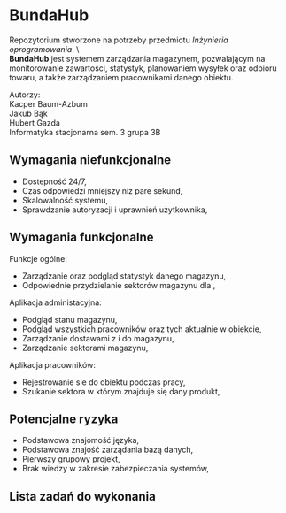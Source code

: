 # BundaHub
Repozytorium stworzone na potrzeby przedmiotu *Inżynieria oprogramowania*. \    
**BundaHub** jest systemem zarządzania magazynem, pozwalającym na monitorowanie zawartości, statystyk, planowaniem wysyłek oraz odbioru towaru, a także zarządzaniem pracownikami danego obiektu.

Autorzy: \
Kacper Baum-Azbum \
Jakub Bąk \
Hubert Gazda \
Informatyka stacjonarna sem. 3 grupa 3B

## Wymagania niefunkcjonalne
- Dostepność 24/7,
- Czas odpowiedzi mniejszy niz pare sekund,
- Skalowalność systemu,
- Sprawdzanie autoryzacji i uprawnień użytkownika,

## Wymagania funkcjonalne
Funkcje ogólne:
- Zarządzanie oraz podgląd statystyk danego magazynu, 
- Odpowiednie przydzielanie sektorów magazynu dla ,

Aplikacja administacyjna:
- Podgląd stanu magazynu,
- Podgląd wszystkich pracowników oraz tych aktualnie w obiekcie,
- Zarządzanie dostawami z i do magazynu,
- Zarządzanie sektorami magazynu,

Aplikacja pracowników:
- Rejestrowanie sie do obiektu podczas pracy,
- Szukanie sektora w którym znajduje się dany produkt,

## Potencjalne ryzyka
- Podstawowa znajomość języka,
- Podstawowa znajość zarządania bazą danych,
- Pierwszy grupowy projekt,
- Brak wiedzy w zakresie zabezpieczania systemów,

## Lista zadań do wykonania